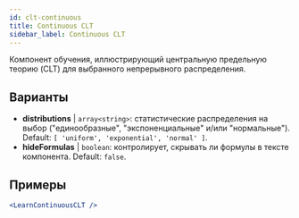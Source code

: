 ```yaml
---
id: clt-continuous
title: Continuous CLT
sidebar_label: Continuous CLT
---
```


Компонент обучения, иллюстрирующий центральную предельную теорию (CLT) для выбранного непрерывного распределения.

## Варианты

* __distributions__ | `array<string>`: статистические распределения на выбор ("единообразные", "экспоненциальные" и/или "нормальные"). Default: `[
  'uniform',
  'exponential',
  'normal'
]`.
* __hideFormulas__ | `boolean`: контролирует, скрывать ли формулы в тексте компонента. Default: `false`.


## Примеры

```jsx live
<LearnContinuousCLT />
```

